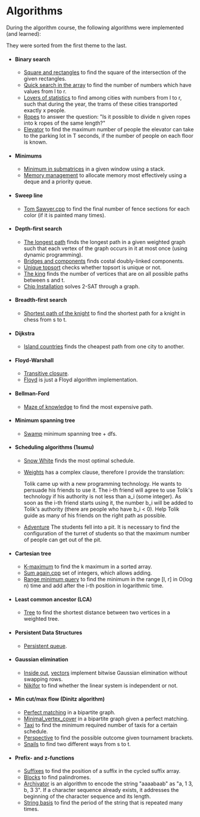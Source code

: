 # Algorithms

During the algorithm course, the following algorithms were implemented (and learned):

They were sorted from the first theme to the last.

- #### Binary search
    - [Square and rectangles](./square_and_rectangles.cpp) to find the square of the intersection of the given rectangles.
    - [Quick search in the array](./quick_search_in_array.cpp) to find the number of numbers which have values from l to r.
    - [Lovers of statistics](./lovers_of_statistics.cpp) to find among cities with numbers from l to r, such that during the year, the trams of these cities transported exactly x people.
    - [Ropes](./ropes.cpp) to answer the question: "Is it possible to divide n given ropes into k ropes of the same length?"
    - [Elevator](./elevator.cpp) to find the maximum number of people the elevator can take to the parking lot in T seconds, if the number of people on each floor is known.

- #### Minimums
    - [Minimum in submatrices](./minimums_in_submatrices.cpp) in a given window using a stack.
    - [Memory management](./memory_management.cpp) to allocate memory most effectively using a deque and a priority queue.

- #### Sweep line
    - [Tom Sawyer.cpp](./tom_sawyer.cpp) to find the final number of fence sections for each color (if it is painted many times).

- #### Depth-first search
    - [The longest path](./the_longest_path.cpp) finds the longest path in a given weighted graph such that each vertex of the graph occurs in it at most once (using dynamic programming).
    - [Bridges and components](./bridges_and_components.cpp) finds costal doubly-linked components.
    - [Unique topsort](./unique_topsort.cpp) checks whether topsort is unique or not.
    - [The king](./the_king.cpp) finds the number of vertices that are on all possible paths between s and t.
    - [Chip Installation](./chip_installation.cpp) solves 2-SAT through a graph.

- #### Breadth-first search
    - [Shortest path of the knight](./shortest_path_of_knight.cpp) to find the shortest path for a knight in chess from s to t.

- #### Dijkstra
    - [Island countries](./island_countries.cpp) finds the cheapest path from one city to another.

- #### Floyd-Warshall
    - [Transitive closure](./transitive_closure.cpp).
    - [Floyd](./floyd.cpp) is just a Floyd algorithm implementation.

- #### Bellman-Ford
    - [Maze of knowledge](./maze_of_knowledge.cpp) to find the most expensive path.

- #### Minimum spanning tree
    - [Swamp](./swamp.cpp) minimum spanning tree + dfs.

- #### Scheduling algorithms (1sumu)
    - [Snow White](./snowwhite.cpp) finds the most optimal schedule.
    - [Weights](./weights.cpp) has a complex clause, therefore I provide the translation:

        Tolik came up with a new programming technology. He wants to persuade his friends to use it. The i-th friend will agree to use Tolik's technology if his authority is not less than a_i (some integer). As soon as the i-th friend starts using it, the number b_i will be added to Tolik's authority (there are people who have b_i < 0). Help Tolik guide as many of his friends on the right path as possible.
    - [Adventure](./adventure.cpp) The students fell into a pit. It is necessary to find the configuration of the turret of students so that the maximum number of people can get out of the pit.

- #### Cartesian tree
    - [K-maximum](./k-maximum.cpp) to find the k maximum in a sorted array.
    - [Sum again.cpp](./sum_again.cpp) set of integers, which allows adding.
    - [Range minimum query](./range_minimum_query.cpp) to find the minimum in the range [l, r] in O(log n) time and add after the i-th position in logarithmic time.

- #### Least common ancestor (LCA)
    - [Tree](./tree.cpp) to find the shortest distance between two vertices in a weighted tree.

- #### Persistent Data Structures
    - [Persistent queue](./persistent_queue.cpp).

- #### Gaussian elimination
    - [Inside out](./inside_out.cpp), [vectors](./vectors.cpp) implement bitwise Gaussian elimination without swapping rows.
    - [Nikifor](./nikifor.cpp) to find whether the linear system is independent or not.

- #### Min cut/max flow (Dinitz algorithm)
    - [Perfect matching](./perfect_matching.cpp) in a bipartite graph.
    - [Minimal_vertex_cover](./minimal_vertex_cover.cpp) in a bipartite graph given a perfect matching.
    - [Taxi](./taxi.cpp) to find the minimum required number of taxis for a certain schedule.
    - [Perspective](./perspective.cpp) to find the possible outcome given tournament brackets.
    - [Snails](./snails.cpp) to find two different ways from s to t.

- #### Prefix- and z-functions
    - [Suffixes](./suffixes.cpp) to find the position of a suffix in the cycled suffix array.
    - [Blocks](./blocks.cpp) to find palindromes.
    - [Archivator](./archivator.cpp) is an algorithm to encode the string "aaaabaab" as "a, 1 3, b, 3 3". If a character sequence already exists, it addresses the beginning of the character sequence and its length.
    - [String basis](./string_basis.cpp) to find the period of the string that is repeated many times.
